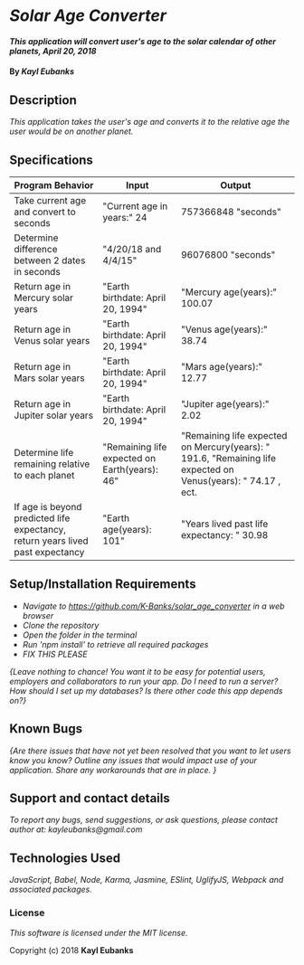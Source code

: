 # _Solar Age Converter_

#### _This application will convert user's age to the solar calendar of other planets, April 20, 2018_

#### By _**Kayl Eubanks**_

## Description

_This application takes the user's age and converts it to the relative age the user would be on another planet._

## Specifications
| Program Behavior | Input | Output |
|----------------|------|------|
| Take current age and convert to seconds | "Current age in years:" 24 | 757366848 "seconds" |
| Determine difference between 2 dates in seconds | "4/20/18 and 4/4/15" | 96076800 "seconds" |
| Return age in Mercury solar years | "Earth birthdate: April 20, 1994" | "Mercury age(years):" 100.07 |
| Return age in Venus solar years | "Earth birthdate: April 20, 1994" | "Venus age(years):" 38.74 |
| Return age in Mars solar years | "Earth birthdate: April 20, 1994" | "Mars age(years):" 12.77 |
| Return age in Jupiter solar years | "Earth birthdate: April 20, 1994" | "Jupiter age(years):" 2.02 |
| Determine life remaining relative to each planet | "Remaining life expected on Earth(years): 46" | "Remaining life expected on Mercury(years): " 191.6, "Remaining life expected on Venus(years): " 74.17 , ect. |
| If age is beyond predicted life expectancy, return years lived past expectancy | "Earth age(years): 101" | "Years lived past life expectancy: " 30.98 |

## Setup/Installation Requirements

* _Navigate to https://github.com/K-Banks/solar_age_converter in a web browser_
* _Clone the repository_
* _Open the folder in the terminal_
* _Run 'npm install' to retrieve all required packages_
* _FIX THIS PLEASE_

_{Leave nothing to chance! You want it to be easy for potential users, employers and collaborators to run your app. Do I need to run a server? How should I set up my databases? Is there other code this app depends on?}_

## Known Bugs

_{Are there issues that have not yet been resolved that you want to let users know you know?  Outline any issues that would impact use of your application.  Share any workarounds that are in place. }_

## Support and contact details

_To report any bugs, send suggestions, or ask questions, please contact author at:_
_kayleubanks@gmail.com_

## Technologies Used

_JavaScript, Babel, Node, Karma, Jasmine, ESlint, UglifyJS, Webpack and associated packages._

### License

*This software is licensed under the MIT license.*

Copyright (c) 2018 **Kayl Eubanks**
